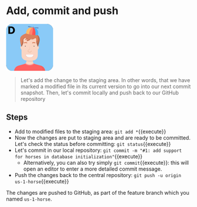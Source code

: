 # Add, commit and push

![Dan](../../assets/online-devops-dojo/version-control/dan.png)

> Let's add the change to the staging area. In other words, that we have marked a modified file in its current version to go into our next commit snapshot.
> Then, let's commit locally and push back to our GitHub repository

## Steps

* Add to modified files to the staging area: `git add *`{{execute}}
* Now the changes are put to staging area and are ready to be committed. Let's check the status before committing: `git status`{{execute}}
* Let's commit in our local repository: `git commit -m "#1: add support for horses in database initialization"`{{execute}}
  * Alternatively, you can also try simply `git commit`{{execute}}: this will open an editor to enter a more detailed commit message.
* Push the changes back to the central repository: `git push -u origin us-1-horse`{{execute}}

The changes are pushed to GitHub, as part of the feature branch which you named `us-1-horse`. 
